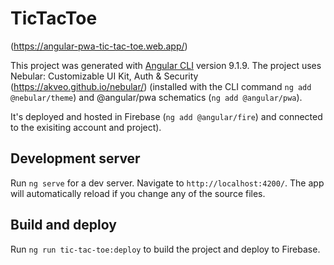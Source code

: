 # TicTacToe
(https://angular-pwa-tic-tac-toe.web.app/)


This project was generated with [Angular CLI](https://github.com/angular/angular-cli) version 9.1.9.
The project uses Nebular: Customizable UI Kit, Auth & Security (https://akveo.github.io/nebular/) (installed with the CLI command `ng add @nebular/theme`) and @angular/pwa schematics (`ng add @angular/pwa`).

It's deployed and hosted in Firebase (`ng add @angular/fire`) and connected to the exisiting account and project).

## Development server

Run `ng serve` for a dev server. Navigate to `http://localhost:4200/`. The app will automatically reload if you change any of the source files.

## Build and deploy

Run `ng run tic-tac-toe:deploy` to build the project and deploy to Firebase.
